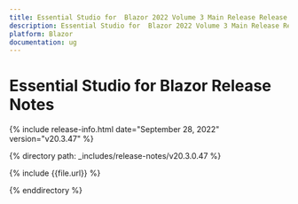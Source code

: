 ```yaml
---
title: Essential Studio for  Blazor 2022 Volume 3 Main Release Release Notes  
description: Essential Studio for  Blazor 2022 Volume 3 Main Release Release Notes  
platform: Blazor
documentation: ug
---
```


# Essential Studio for  Blazor  Release Notes  

{% include release-info.html date="September 28, 2022"  version="v20.3.47" %} 

{% directory path: _includes/release-notes/v20.3.0.47 %}

{% include {{file.url}} %}

{% enddirectory %}
